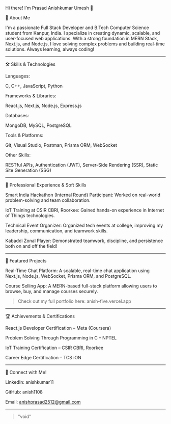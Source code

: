 Hi there! I'm Prasad Anishkumar Umesh 👋

🚀 About Me

I'm a passionate Full Stack Developer and B.Tech Computer Science student from Kanpur, India.
I specialize in creating dynamic, scalable, and user-focused web applications. With a strong foundation in MERN Stack, Next.js, and Node.js, I love solving complex problems and building real-time solutions. Always learning, always coding!


---

🛠️ Skills & Technologies

Languages:

C, C++, JavaScript, Python


Frameworks & Libraries:

React.js, Next.js, Node.js, Express.js


Databases:

MongoDB, MySQL, PostgreSQL


Tools & Platforms:

Git, Visual Studio, Postman, Prisma ORM, WebSocket


Other Skills:

RESTful APIs, Authentication (JWT), Server-Side Rendering (SSR), Static Site Generation (SSG)



---

💼 Professional Experience & Soft Skills

Smart India Hackathon (Internal Round) Participant: Worked on real-world problem-solving and team collaboration.

IoT Training at CSIR CBRI, Roorkee: Gained hands-on experience in Internet of Things technologies.

Technical Event Organizer: Organized tech events at college, improving my leadership, communication, and teamwork skills.

Kabaddi Zonal Player: Demonstrated teamwork, discipline, and persistence both on and off the field!



---

🌟 Featured Projects

Real-Time Chat Platform: A scalable, real-time chat application using Next.js, Node.js, WebSocket, Prisma ORM, and PostgreSQL.

Course Selling App: A MERN-based full-stack platform allowing users to browse, buy, and manage courses securely.


> Check out my full portfolio here: anish-five.vercel.app




---

🏆 Achievements & Certifications

React.js Developer Certification – Meta (Coursera)

Problem Solving Through Programming in C – NPTEL

IoT Training Certification – CSIR CBRI, Roorkee

Career Edge Certification – TCS iON



---

📢 Connect with Me!

LinkedIn: anishkumar11

GitHub: anish1108

Email: anishprasad2512@gmail.com



---

> "void"



